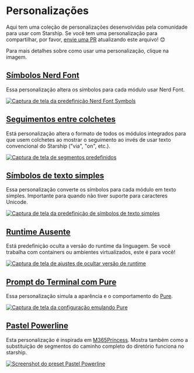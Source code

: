 # Personalizações

Aqui tem uma coleção de personalizações desenvolvidas pela comunidade para usar com Starship. Se você tem uma personalização para compartilhar, por favor, [envie uma PR](https://github.com/starship/starship/edit/master/docs/presets/README.md) atualizando este arquivo! 😊

Para mais detalhes sobre como usar uma personalização, clique na imagem.

## [Símbolos Nerd Font](./nerd-font.md)

Essa personalização altera os símbolos para cada módulo usar Nerd Font.

[![Captura de tela da predefinição Nerd Font Symbols](/presets/img/nerd-font-symbols.png "Clique para ver as personalizações para Nerd Font")](./nerd-font)

## [Seguimentos entre colchetes](./bracketed-segments.md)

Está personalização altera o formato de todos os módulos integrados para que usem colchetes ao mostrar o seguimento ao invés de usar texto convencional do Starship ("via", "on", etc.).

[![Captura de tela de segmentos predefinidos](/presets/img/bracketed-segments.png "Click to view Bracketed Segments preset")](./bracketed-segments)

## [Símbolos de texto simples](./plain-text.md)

Essa personalização converte os símbolos para cada módulo em texto simples. Importante para quando não tiver suporte para caracteres Unicode.

[![Captura de tela da predefinição de símbolos de texto simples](/presets/img/plain-text-symbols.png "Click to view Plain Text Symbols preset")](./plain-text)

## [Runtime Ausente](./no-runtimes.md)

Está predefinição oculta a versão do runtime da linguagem. Se você trabalha com containers ou ambientes virtualizados, este é para você!

[![Captura de tela de ajustes de ocultar versão de runtime](/presets/img/no-runtime-versions.png "Click to view No Runtime Versions preset")](./no-runtimes)

## [Prompt do Terminal com Pure](./pure-preset.md)

Essa personalização simula a aparência e o comportamento do [Pure](https://github.com/sindresorhus/pure).

[![Captura de tela da configuração emulando Pure](/presets/img/pure-preset.png "Click to view Pure Prompt preset")](./pure-preset)

## [Pastel Powerline](./pastel-powerline.md)

Esta personalização é inspirada em [M365Princess](https://github.com/JanDeDobbeleer/oh-my-posh/blob/main/themes/M365Princess.omp.json). Mostra também como a substituição de segmentos do caminho completo do diretório funciona no starship.

[![Screenshot do preset Pastel Powerline](/presets/img/pastel-powerline.png "Click to view Pure Prompt preset")](./pastel-powerline)
